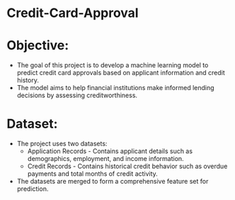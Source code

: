 # Credit-Card-Approval

# Objective:
  - The goal of this project is to develop a machine learning model to predict credit card approvals based on applicant information and credit history.
  - The model aims to help financial institutions make informed lending decisions by assessing creditworthiness.

# Dataset:
  - The project uses two datasets:
      - Application Records - Contains applicant details such as demographics, employment, and income information.
      - Credit Records - Contains historical credit behavior such as overdue payments and total months of credit activity.
  - The datasets are merged to form a comprehensive feature set for prediction.
